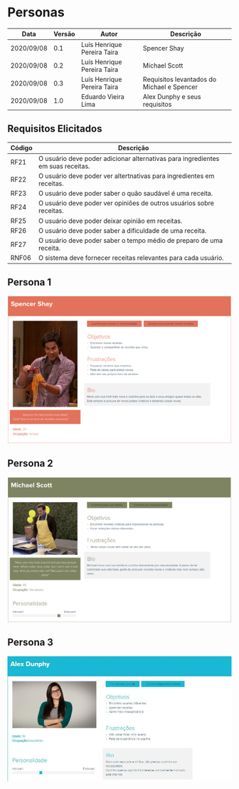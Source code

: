 
# Personas

  

| Data |Versão| Autor | Descrição |
| ---- | ---- | ----- | --------- |
| 2020/09/08 | 0.1 | Luís Henrique Pereira Taira | Spencer Shay |
| 2020/09/08 | 0.2 | Luís Henrique Pereira Taira | Michael Scott |
| 2020/09/08 | 0.3 | Luís Henrique Pereira Taira | Requisitos levantados do Michael e Spencer |
| 2020/09/08 | 1.0 | Eduardo Vieira Lima | Alex Dunphy e seus requisitos |
  

## Requisitos Elicitados

  

| Código | Descrição |
| --- | ---------- |
| RF21 | O usuário deve poder adicionar alternativas para ingredientes em suas receitas. |
| RF22 | O usuário deve poder ver altertnativas para ingredientes em receitas. |
| RF23 | O usuário deve poder saber o quão saudável é uma receita.|
| RF24 | O usuário deve poder ver opiniões de outros usuários sobre receitas. |
| RF25 | O usuário deve poder deixar opinião em receitas. |
| RF26 | O usuário deve poder saber a dificuldade de uma receita.|
| RF27 | O usuário deve poder saber o tempo médio de preparo de uma receita.|
| RNF06 | O sistema deve fornecer receitas relevantes para cada usuário.|

  

## Persona 1

<img  src="../../assets/02-requisitos/elicitacao/personas/spencer.png">

## Persona 2

<img  src="../../assets/02-requisitos/elicitacao/personas/michael.png">

## Persona 3
<img  src="../../assets/02-requisitos/elicitacao/personas/alex.jpg">